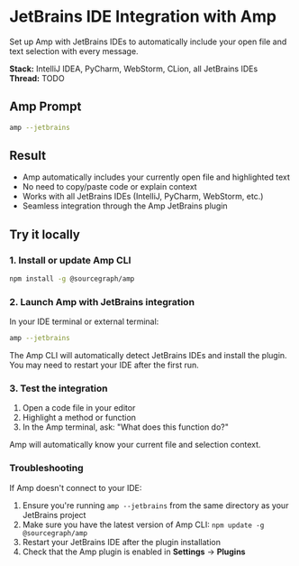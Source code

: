# JetBrains IDE Integration with Amp

Set up Amp with JetBrains IDEs to automatically include your open file and text selection with every message.

**Stack:** IntelliJ IDEA, PyCharm, WebStorm, CLion, all JetBrains IDEs  
**Thread:** TODO

## Amp Prompt

```bash
amp --jetbrains
```

## Result

- Amp automatically includes your currently open file and highlighted text
- No need to copy/paste code or explain context
- Works with all JetBrains IDEs (IntelliJ, PyCharm, WebStorm, etc.)
- Seamless integration through the Amp JetBrains plugin

## Try it locally

### 1. Install or update Amp CLI

```bash
npm install -g @sourcegraph/amp
```

### 2. Launch Amp with JetBrains integration

In your IDE terminal or external terminal:

```bash
amp --jetbrains
```

The Amp CLI will automatically detect JetBrains IDEs and install the plugin. You may need to restart your IDE after the first run.

### 3. Test the integration

1. Open a code file in your editor
2. Highlight a method or function
3. In the Amp terminal, ask: "What does this function do?"

Amp will automatically know your current file and selection context.

### Troubleshooting

If Amp doesn't connect to your IDE:
1. Ensure you're running `amp --jetbrains` from the same directory as your JetBrains project
2. Make sure you have the latest version of Amp CLI: `npm update -g @sourcegraph/amp`
3. Restart your JetBrains IDE after the plugin installation
4. Check that the Amp plugin is enabled in **Settings** → **Plugins**
